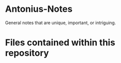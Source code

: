 # Antonius-Notes
General notes that are unique, important, or intriguing.

# Files contained within this repository

